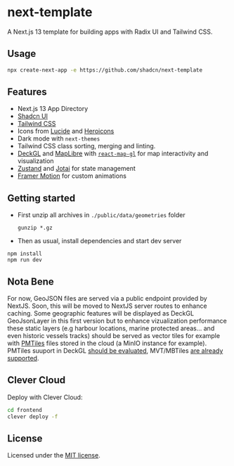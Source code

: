 # next-template

A Next.js 13 template for building apps with Radix UI and Tailwind CSS.

## Usage

```bash
npx create-next-app -e https://github.com/shadcn/next-template
```

## Features

- Next.js 13 App Directory
- [Shadcn UI](https://ui.shadcn.com/)
- [Tailwind CSS](https://tailwindcss.com/docs/installation)
- Icons from [Lucide](https://lucide.dev) and [Heroicons](https://heroicons.com/)
- Dark mode with `next-themes`
- Tailwind CSS class sorting, merging and linting.
- [DeckGL](https://deck.gl/docs) and [MapLibre](https://maplibre.org/maplibre-gl-js/docs/) with [`react-map-gl`](https://visgl.github.io/react-map-gl/docs) for map interactivity and visualization
- [Zustand](https://docs.pmnd.rs/zustand/getting-started/introduction) and [Jotai](https://jotai.org/docs/introduction) for state management
- [Framer Motion](https://www.framer.com/motion/) for custom animations

## Getting started

- First unzip all archives in `./public/data/geometries` folder

  ```shell
  gunzip *.gz
  ```

- Then as usual, install dependencies and start dev server

```shell
npm install
npm run dev
```

## Nota Bene

For now, GeoJSON files are served via a public endpoint provided by NextJS. Soon, this will be moved to NextJS server routes to enhance caching.
Some geographic features will be displayed as DeckGL GeoJsonLayer in this first version but to enhance vizualization performance these static layers (e.g harbour locations, marine protected areas... and even historic vessels tracks) should be served as vector tiles for example with [PMTiles](https://docs.protomaps.com/pmtiles/) files stored in the cloud (a MinIO instance for example). PMTiles suuport in DeckGL [should be evaluated](https://github.com/visgl/deck.gl/discussions/7861), MVT/MBTiles [are already supported](https://deck.gl/docs/api-reference/geo-layers/mvt-layer).

## Clever Cloud

Deploy with Clever Cloud:

```bash
cd frontend
clever deploy -f
```

## License

Licensed under the [MIT license](https://github.com/shadcn/ui/blob/main/LICENSE.md).
